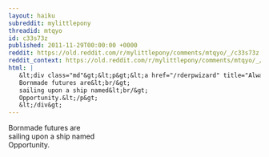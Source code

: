```yaml
---
layout: haiku
subreddit: mylittlepony
threadid: mtqyo
id: c33s73z
published: 2011-11-29T00:00:00 +0000
reddit: https://old.reddit.com/r/mylittlepony/comments/mtqyo/_/c33s73z
reddit_context: https://old.reddit.com/r/mylittlepony/comments/mtqyo/_/c33s73z?context=3
html: |
   &lt;div class="md"&gt;&lt;p&gt;&lt;a href="/rderpwizard" title="Always Relevant / Sea-Faring Delivery / Paper Bag Princess"&gt;&lt;/a&gt; 
   Bornmade futures are&lt;br/&gt;
   sailing upon a ship named&lt;br/&gt;
   Opportunity.&lt;/p&gt;
   &lt;/div&gt;
---
```


[](/rderpwizard "Always Relevant / Sea-Faring Delivery / Paper Bag Princess") 
Bornmade futures are  
sailing upon a ship named  
Opportunity.